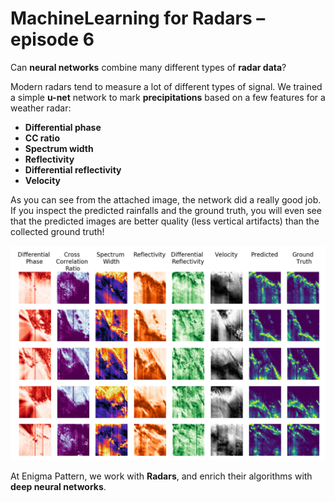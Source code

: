 # MachineLearning for Radars – episode 6

Can **neural networks** combine many different types of **radar data**?

Modern radars tend to measure a lot of different types of signal. We trained a simple **u-net** network to mark **precipitations** based on a few features for a weather radar:
  * **Differential phase**
  * **CC ratio**
  * **Spectrum width**
  * **Reflectivity**
  * **Differential reflectivity**
  * **Velocity**

As you can see from the attached image, the network did a really good job. If you inspect the predicted rainfalls and the ground truth, you will even see that the predicted images are better quality (less vertical artifacts) than the collected ground truth!

[<img src="6_Rainfall_imaging.png" width="800">](6_Rainfall_imaging.png)

At Enigma Pattern, we work with **Radars**, and enrich their algorithms with **deep neural networks**.
